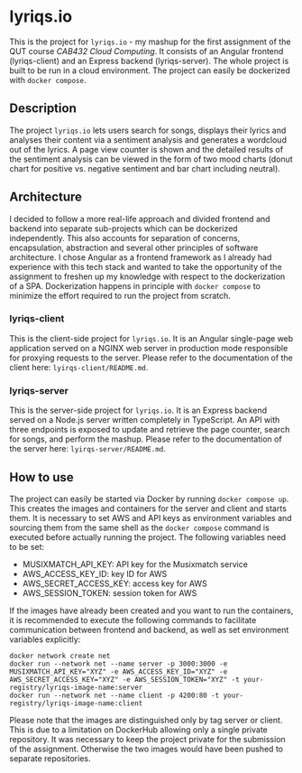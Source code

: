 # lyriqs.io

This is the project for `lyriqs.io` - my mashup for the first assignment of the QUT course *CAB432 Cloud Computing*. It consists of an Angular frontend (lyriqs-client) and an Express backend (lyriqs-server). The whole project is built to be run in a cloud environment. The project can easily be dockerized with `docker compose`. 

## Description
The project `lyriqs.io` lets users search for songs, displays their lyrics and analyses their content via a sentiment analysis and generates a wordcloud out of the lyrics. A page view counter is shown and the detailed results of the sentiment analysis can be viewed in the form of two mood charts (donut chart for positive vs. negative sentiment and bar chart including neutral). 

## Architecture
I decided to follow a more real-life approach and divided frontend and backend into separate sub-projects which can be dockerized independently. This also accounts for separation of concerns, encapsulation, abstraction and several other principles of software architecture. I chose Angular as a frontend framework as I already had experience with this tech stack and wanted to take the opportunity of the assignment to freshen up my knowledge with respect to the dockerization of a SPA. Dockerization happens in principle with `docker compose` to minimize the effort required to run the project from scratch.

### lyriqs-client
This is the client-side project for `lyriqs.io`. It is an Angular single-page web application served on a NGINX web server in production mode responsible for proxying requests to the server. Please refer to the documentation of the client here: `lyirqs-client/README.md`.

### lyriqs-server
This is the server-side project for `lyriqs.io`. It is an Express backend served on a Node.js server written completely in TypeScript. An API with three endpoints is exposed to update and retrieve the page counter, search for songs, and perform the mashup. Please refer to the documentation of the server here: `lyirqs-server/README.md`.

## How to use
The project can easily be started via Docker by running `docker compose up`. This creates the images and containers for the server and client and starts them. It is necessary to set AWS and API keys as environment variables and sourcing them from the same shell as the `docker compose` command is executed before actually running the project. The following variables need to be set:

* MUSIXMATCH_API_KEY: API key for the Musixmatch service
* AWS_ACCESS_KEY_ID: key ID for AWS
* AWS_SECRET_ACCESS_KEY: access key for AWS
* AWS_SESSION_TOKEN: session token for AWS

If the images have already been created and you want to run the containers, it is recommended to execute the following commands to facilitate communication between frontend and backend, as well as set environment variables explicitly:

```
docker network create net
docker run --network net --name server -p 3000:3000 -e MUSIXMATCH_API_KEY="XYZ" -e AWS_ACCESS_KEY_ID="XYZ" -e AWS_SECRET_ACCESS_KEY="XYZ" -e AWS_SESSION_TOKEN="XYZ" -t your-registry/lyriqs-image-name:server
docker run --network net --name client -p 4200:80 -t your-registry/lyriqs-image-name:client
```

Please note that the images are distinguished only by tag server or client. This is due to a limitation on DockerHub allowing only a single private repository. It was necessary to keep the project private for the submission of the assignment. Otherwise the two images would have been pushed to separate repositories.

